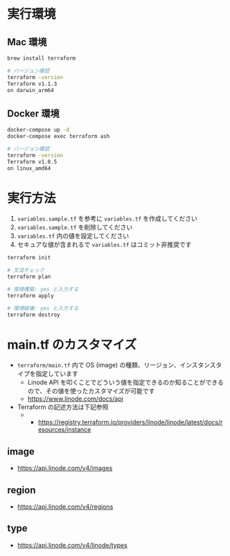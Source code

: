 # 実行環境

## Mac 環境

```sh
brew install terraform

# バージョン確認
terraform -version
Terraform v1.1.3
on darwin_arm64
```

## Docker 環境

```sh
docker-compose up -d
docker-compose exec terraform ash

# バージョン確認
terraform -version
Terraform v1.0.5
on linux_amd64
```

# 実行方法

1. `variables.sample.tf` を参考に `variables.tf` を作成してください
2. `variables.sample.tf` を削除してください
3. `variables.tf` 内の値を設定してください
4. セキュアな値が含まれるで `variables.tf` はコミット非推奨です

```sh
terraform init

# 文法チェック
terraform plan

# 環境構築: yes と入力する
terraform apply

# 環境破壊: yes と入力する
terraform destroy
```

# main.tf のカスタマイズ

- `terraform/main.tf` 内で OS (image) の種類、リージョン、インスタンスタイプを指定しています
  - Linode API を叩くことでどういう値を指定できるのか知ることができるので、その値を使ったカスタマイズが可能です
  - https://www.linode.com/docs/api
- Terraform の記述方法は下記参照
  - - https://registry.terraform.io/providers/linode/linode/latest/docs/resources/instance

## image

- https://api.linode.com/v4/images

## region

 - https://api.linode.com/v4/regions

## type

- https://api.linode.com/v4/linode/types
